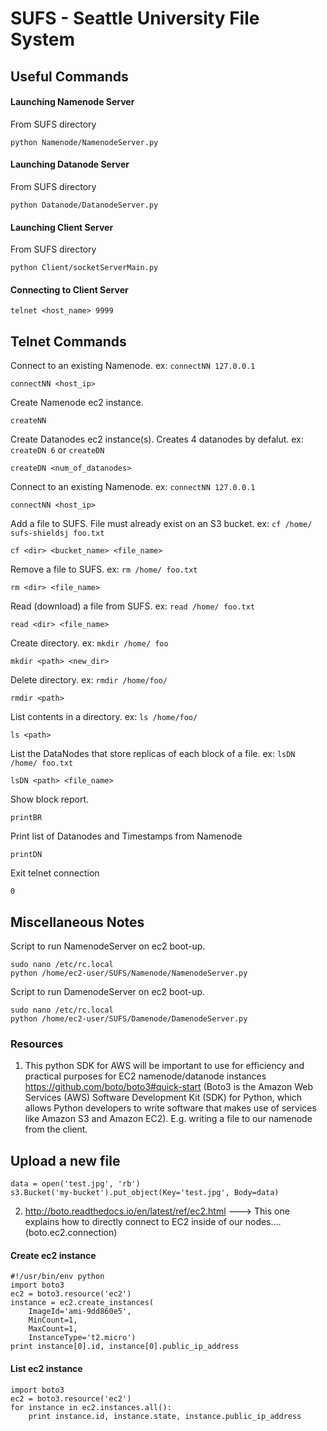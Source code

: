 # SUFS - Seattle University File System

## Useful Commands

#### Launching Namenode Server
From SUFS directory
```
python Namenode/NamenodeServer.py
```

#### Launching Datanode Server
From SUFS directory
```
python Datanode/DatanodeServer.py
```

#### Launching Client Server
From SUFS directory
```
python Client/socketServerMain.py
```

#### Connecting to Client Server
```
telnet <host_name> 9999
```

## Telnet Commands
Connect to an existing Namenode. ex: ```connectNN 127.0.0.1```
```
connectNN <host_ip>
```

Create Namenode ec2 instance.
```
createNN
```

Create Datanodes ec2 instance(s). Creates 4 datanodes by defalut. ex: ```createDN 6``` or ```createDN```
```
createDN <num_of_datanodes>
```

Connect to an existing Namenode. ex: ```connectNN 127.0.0.1```
```
connectNN <host_ip>
```

Add a file to SUFS. File must already exist on an S3 bucket. ex: ```cf /home/ sufs-shieldsj foo.txt```
```
cf <dir> <bucket_name> <file_name>
```

Remove a file to SUFS. ex: ```rm /home/ foo.txt```
```
rm <dir> <file_name>
```

Read (download) a file from SUFS. ex: ```read /home/ foo.txt```
```
read <dir> <file_name>
```

Create directory. ex: ```mkdir /home/ foo```
```
mkdir <path> <new_dir>
```

Delete directory. ex: ```rmdir /home/foo/```
```
rmdir <path>
```

List contents in a directory. ex: ```ls /home/foo/```
```
ls <path>
```

List the DataNodes that store replicas of each block of a file. ex: ```lsDN /home/ foo.txt```
```
lsDN <path> <file_name>
```

Show block report.
```
printBR 
```

Print list of Datanodes and Timestamps from Namenode
```
printDN
```

Exit telnet connection
```
0
```

## Miscellaneous Notes

Script to run NamenodeServer on ec2 boot-up.
```
sudo nano /etc/rc.local
python /home/ec2-user/SUFS/Namenode/NamenodeServer.py
```

Script to run DamenodeServer on ec2 boot-up.
```
sudo nano /etc/rc.local
python /home/ec2-user/SUFS/Damenode/DamenodeServer.py
```

### Resources
1) This python SDK for AWS will be important to use for efficiency and practical purposes for EC2 namenode/datanode instances
https://github.com/boto/boto3#quick-start  (Boto3 is the Amazon Web Services (AWS) Software Development Kit (SDK) for Python, which
 allows Python developers to write software that makes use of services like Amazon S3 and Amazon EC2). E.g. writing a file to our namenode
from the client. 


## Upload a new file
```
data = open('test.jpg', 'rb')
s3.Bucket('my-bucket').put_object(Key='test.jpg', Body=data)
```

2) http://boto.readthedocs.io/en/latest/ref/ec2.html ---> This one explains how to directly connect to EC2 inside of our nodes....
(boto.ec2.connection)

#### Create ec2 instance
```
#!/usr/bin/env python
import boto3
ec2 = boto3.resource('ec2')
instance = ec2.create_instances(
    ImageId='ami-9dd860e5',
    MinCount=1,
    MaxCount=1,
    InstanceType='t2.micro')
print instance[0].id, instance[0].public_ip_address
````

#### List ec2 instance
````
import boto3
ec2 = boto3.resource('ec2')
for instance in ec2.instances.all():
    print instance.id, instance.state, instance.public_ip_address
````
